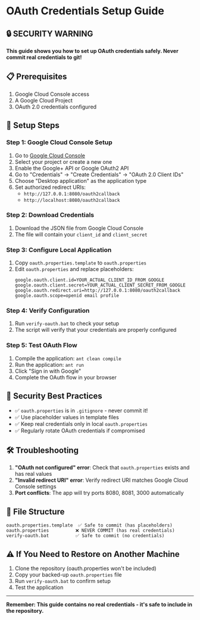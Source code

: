 # OAuth Credentials Setup Guide

## 🔒 SECURITY WARNING
**This guide shows you how to set up OAuth credentials safely. Never commit real credentials to git!**

## 📋 Prerequisites
1. Google Cloud Console access
2. A Google Cloud Project
3. OAuth 2.0 credentials configured

## 🔧 Setup Steps

### Step 1: Google Cloud Console Setup
1. Go to [Google Cloud Console](https://console.cloud.google.com/)
2. Select your project or create a new one
3. Enable the Google+ API or Google OAuth2 API
4. Go to "Credentials" → "Create Credentials" → "OAuth 2.0 Client IDs"
5. Choose "Desktop application" as the application type
6. Set authorized redirect URIs:
   - `http://127.0.0.1:8080/oauth2callback`
   - `http://localhost:8080/oauth2callback`

### Step 2: Download Credentials
1. Download the JSON file from Google Cloud Console
2. The file will contain your `client_id` and `client_secret`

### Step 3: Configure Local Application
1. Copy `oauth.properties.template` to `oauth.properties`
2. Edit `oauth.properties` and replace placeholders:
   ```properties
   google.oauth.client.id=YOUR_ACTUAL_CLIENT_ID_FROM_GOOGLE
   google.oauth.client.secret=YOUR_ACTUAL_CLIENT_SECRET_FROM_GOOGLE
   google.oauth.redirect.uri=http://127.0.0.1:8080/oauth2callback
   google.oauth.scope=openid email profile
   ```

### Step 4: Verify Configuration
1. Run `verify-oauth.bat` to check your setup
2. The script will verify that your credentials are properly configured

### Step 5: Test OAuth Flow
1. Compile the application: `ant clean compile`
2. Run the application: `ant run`
3. Click "Sign in with Google"
4. Complete the OAuth flow in your browser

## 🔐 Security Best Practices
- ✅ `oauth.properties` is in `.gitignore` - never commit it!
- ✅ Use placeholder values in template files
- ✅ Keep real credentials only in local `oauth.properties`
- ✅ Regularly rotate OAuth credentials if compromised

## 🛠️ Troubleshooting
1. **"OAuth not configured" error**: Check that `oauth.properties` exists and has real values
2. **"Invalid redirect URI" error**: Verify redirect URI matches Google Cloud Console settings
3. **Port conflicts**: The app will try ports 8080, 8081, 3000 automatically

## 📁 File Structure
```
oauth.properties.template  ✅ Safe to commit (has placeholders)
oauth.properties          ❌ NEVER COMMIT (has real credentials)
verify-oauth.bat          ✅ Safe to commit (no credentials)
```

## ⚠️ If You Need to Restore on Another Machine
1. Clone the repository (oauth.properties won't be included)
2. Copy your backed-up `oauth.properties` file
3. Run `verify-oauth.bat` to confirm setup
4. Test the application

---
**Remember: This guide contains no real credentials - it's safe to include in the repository.**
